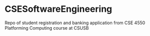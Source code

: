 # CSESoftwareEngineering
Repo of student registration and banking application from CSE 4550 Platforming Computing course at CSUSB
